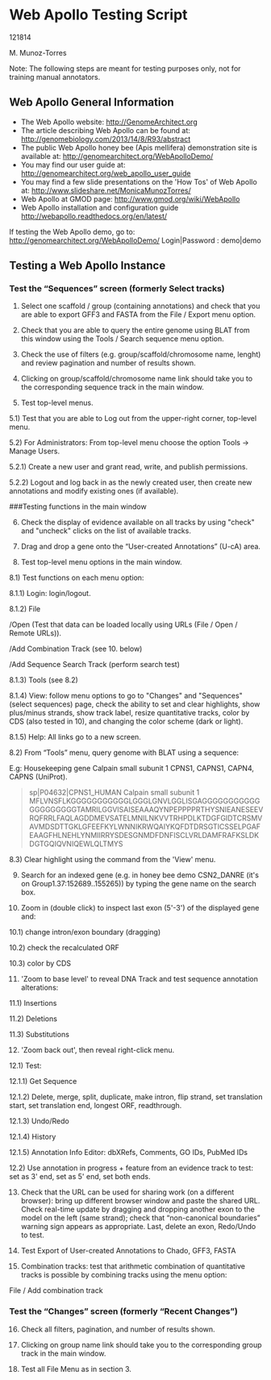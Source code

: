 # Web Apollo Testing Script

121814

M. Munoz-Torres

Note: The following steps are meant for testing purposes only, not for training manual annotators.

## Web Apollo General Information
- The Web Apollo website:
http://GenomeArchitect.org
- The article describing Web Apollo can be found at:  
http://genomebiology.com/2013/14/8/R93/abstract
- The public Web Apollo honey bee (Apis mellifera) demonstration site is available at: 
http://genomearchitect.org/WebApolloDemo/
- You may find our user guide at:
http://genomearchitect.org/web_apollo_user_guide
- You may find a few slide presentations on the 'How Tos' of Web Apollo at:
http://www.slideshare.net/MonicaMunozTorres/
- Web Apollo at GMOD page: 
http://www.gmod.org/wiki/WebApollo 
- Web Apollo installation and configuration guide
http://webapollo.readthedocs.org/en/latest/

If testing the Web Apollo demo, go to: http://genomearchitect.org/WebApolloDemo/ 
Login|Password : demo|demo


## Testing a Web Apollo Instance

### Test the “Sequences” screen (formerly Select tracks)

1) Select one scaffold / group (containing annotations) and check that you are able to export GFF3 and FASTA from the File / Export menu option.

2) Check that you are able to query the entire genome using BLAT from this window using the Tools / Search sequence menu option.

3) Check the use of filters (e.g. group/scaffold/chromosome name, lenght) and review pagination and number of results shown.

4) Clicking on group/scaffold/chromosome name link should take you to the corresponding sequence track in the main window.

5) Test top-level menus.

5.1) Test that you are able to Log out from the upper-right corner, top-level menu.

5.2) For Administrators: From top-level menu choose the option Tools -> Manage Users. 

5.2.1) Create a new user and grant read, write, and publish permissions.

5.2.2) Logout and log back in as the newly created user, then create new annotations and modify existing ones (if available).

###Testing functions in the main window

6) Check the display of evidence available on all  tracks by using "check" and "uncheck" clicks on the list of available tracks.

7) Drag and drop a gene onto the “User-created Annotations” (U-cA) area.

8) Test top-level menu options in the main window.

8.1) Test functions on each menu option:

8.1.1) Login: login/logout. 

8.1.2) File 

   /Open (Test that data can be loaded locally using URLs (File / Open / Remote URLs)).

   /Add Combination Track (see 10. below)

   /Add Sequence Search Track (perform search test)

8.1.3) Tools (see 8.2)

8.1.4) View: follow menu options to go to "Changes" and "Sequences" (select sequences) page, check the ability to set and clear highlights, show plus/minus strands, show track label, resize quantitative tracks, color by CDS (also tested in 10), and changing the color scheme (dark or light).

8.1.5) Help: All links go to a new screen.

8.2) From “Tools” menu, query genome with BLAT using a sequence: 

E.g: Housekeeping gene Calpain small subunit 1 CPNS1, CAPNS1, CAPN4, CAPNS (UniProt).

>sp|P04632|CPNS1_HUMAN Calpain small subunit 1 MFLVNSFLKGGGGGGGGGGGLGGGLGNVLGGLISGAGGGGGGGGGGGGGGGGGGGGTAMRILGGVISAISEAAAQYNPEPPPPRTHYSNIEANESEEVRQFRRLFAQLAGDDMEVSATELMNILNKVVTRHPDLKTDGFGIDTCRSMVAVMDSDTTGKLGFEEFKYLWNNIKRWQAIYKQFDTDRSGTICSSELPGAFEAAGFHLNEHLYNMIIRRYSDESGNMDFDNFISCLVRLDAMFRAFKSLDKDGTGQIQVNIQEWLQLTMYS

8.3) Clear highlight using the command from the 'View' menu.

9) Search for an indexed gene (e.g. in honey bee demo CSN2_DANRE (it's on Group1.37:152689..155265)) by typing the gene name on the search box. 

10) Zoom in (double click) to inspect last exon (5'-3') of the displayed gene and:

10.1) change intron/exon boundary (dragging)

10.2) check the recalculated ORF

10.3) color by CDS

11) 'Zoom to base level' to reveal DNA Track and test sequence annotation alterations: 

11.1) Insertions 

11.2) Deletions 

11.3) Substitutions

12) 'Zoom back out', then reveal right-click menu. 

12.1) Test: 

12.1.1) Get Sequence

12.1.2) Delete, merge, split, duplicate, make intron, flip strand, set translation start, set translation end, longest ORF, readthrough. 

12.1.3) Undo/Redo

12.1.4) History

12.1.5) Annotation Info Editor: dbXRefs, Comments, GO IDs, PubMed IDs

12.2) Use annotation in progress + feature from an evidence track to test: set as 3' end, set as 5' end, set both ends.

13) Check that the URL can be used for sharing work (on a different browser): bring up different browser window and paste the shared URL. Check real-time update by dragging and dropping another exon to the model on the left (same strand); check that “non-canonical boundaries” warning sign appears as appropriate. Last, delete an exon, Redo/Undo to test. 

14) Test Export of User-created Annotations to Chado, GFF3, FASTA

15) Combination tracks: test that arithmetic combination of quantitative tracks is possible by combining tracks using the menu option: 

File / Add combination track


### Test the “Changes” screen (formerly “Recent Changes”)

16) Check all filters, pagination, and number of results shown.

17) Clicking on group name link should take you to the corresponding group track in the main window.

18) Test all File Menu as in section 3.

<!--
### Test Bulk-Update

13) Click on "Changes"  Verify that we can select all / none / displayed and paginate

14) Verify that, if "Status" is enabled, we can update the status for multiple selected.

15) Verify that we can delete multiple selected types.   If a gene is deleted, the sub-features should also be deleted.   Should a gene exist without sub-features?

16) Select features across multiple tracks and confirm above bulk updates.
-->
